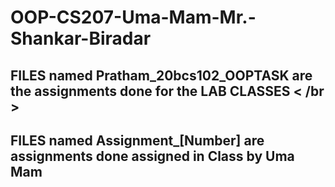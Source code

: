 # OOP-CS207-Uma-Mam-Mr.-Shankar-Biradar

## FILES named Pratham_20bcs102_OOPTASK are the assignments done for the LAB CLASSES < /br >
## FILES named Assignment_[Number] are assignments done assigned in Class by Uma Mam
